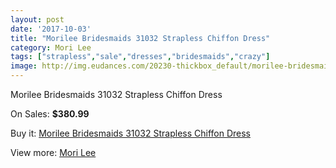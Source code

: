 ```yaml
---
layout: post
date: '2017-10-03'
title: "Morilee Bridesmaids 31032 Strapless Chiffon Dress"
category: Mori Lee
tags: ["strapless","sale","dresses","bridesmaids","crazy"]
image: http://img.eudances.com/20230-thickbox_default/morilee-bridesmaids-31032-strapless-chiffon-dress.jpg
---
```

Morilee Bridesmaids 31032 Strapless Chiffon Dress

On Sales: **$380.99**
<a href="https://www.eudances.com/en/mori-lee/6062-morilee-bridesmaids-31032-strapless-chiffon-dress.html"><amp-img layout="responsive" width="600" height="600" src="//img.eudances.com/20230-thickbox_default/morilee-bridesmaids-31032-strapless-chiffon-dress.jpg" alt="Morilee Bridesmaids 31032 Strapless Chiffon Dress 0" /></a>
<a href="https://www.eudances.com/en/mori-lee/6062-morilee-bridesmaids-31032-strapless-chiffon-dress.html"><amp-img layout="responsive" width="600" height="600" src="//img.eudances.com/20233-thickbox_default/morilee-bridesmaids-31032-strapless-chiffon-dress.jpg" alt="Morilee Bridesmaids 31032 Strapless Chiffon Dress 1" /></a>
<a href="https://www.eudances.com/en/mori-lee/6062-morilee-bridesmaids-31032-strapless-chiffon-dress.html"><amp-img layout="responsive" width="600" height="600" src="//img.eudances.com/20232-thickbox_default/morilee-bridesmaids-31032-strapless-chiffon-dress.jpg" alt="Morilee Bridesmaids 31032 Strapless Chiffon Dress 2" /></a>
<a href="https://www.eudances.com/en/mori-lee/6062-morilee-bridesmaids-31032-strapless-chiffon-dress.html"><amp-img layout="responsive" width="600" height="600" src="//img.eudances.com/20231-thickbox_default/morilee-bridesmaids-31032-strapless-chiffon-dress.jpg" alt="Morilee Bridesmaids 31032 Strapless Chiffon Dress 3" /></a>

Buy it: [Morilee Bridesmaids 31032 Strapless Chiffon Dress](https://www.eudances.com/en/mori-lee/6062-morilee-bridesmaids-31032-strapless-chiffon-dress.html "Morilee Bridesmaids 31032 Strapless Chiffon Dress")

View more: [Mori Lee](https://www.eudances.com/en/65-mori-lee "Mori Lee")
